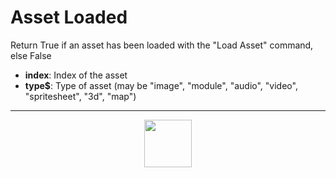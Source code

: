# Asset Loaded
Return True if an asset has been loaded with the "Load Asset" command, else False
- **index**: Index of the asset
- **type&dollar;**: Type of asset (may be "image", "module", "audio", "video", "spritesheet", "3d", "map")
---
<p align="center"><img valign="middle" width="76px" src="https://drive.google.com/uc?export=view&id=1c2KO0LJpvMS9X9CAGV6dOfciR7OWhdKA" /></p>